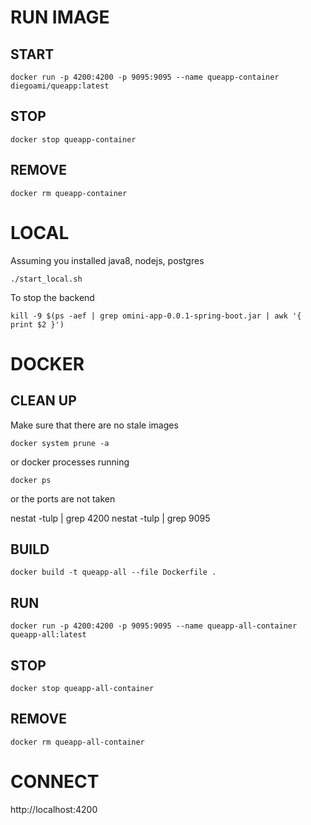 # RUN IMAGE

## START    

    docker run -p 4200:4200 -p 9095:9095 --name queapp-container diegoami/queapp:latest

## STOP
   
    docker stop queapp-container

## REMOVE
  
    docker rm queapp-container

# LOCAL

Assuming you installed java8, nodejs, postgres

    ./start_local.sh

To stop the backend

    kill -9 $(ps -aef | grep omini-app-0.0.1-spring-boot.jar | awk '{ print $2 }')

# DOCKER


## CLEAN UP

Make sure that there are no stale images

    docker system prune -a

or docker processes running

    docker ps

or the ports are not taken

   nestat -tulp | grep 4200
   nestat -tulp | grep 9095


## BUILD

    docker build -t queapp-all --file Dockerfile .

## RUN

    docker run -p 4200:4200 -p 9095:9095 --name queapp-all-container queapp-all:latest

## STOP

    docker stop queapp-all-container

## REMOVE

    docker rm queapp-all-container

# CONNECT

http://localhost:4200



